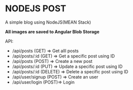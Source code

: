 # NODEJS POST
A simple blog using NodeJS(MEAN Stack)

**All images are saved to Angular Blob Storage**

API:
* /api/posts (GET) => Get alll posts
* /api/posts/:id (GET) => Get a specific post using ID
* /api/posts (POST) => Create a new post
* /api/posts/:id (PUT) => Update a specific post using ID
* /api/posts/:id (DELETE) => Delete a specific post using ID
* /api/user/signup (POST) => Create an user
* /api/user/login (POST)=> Login
